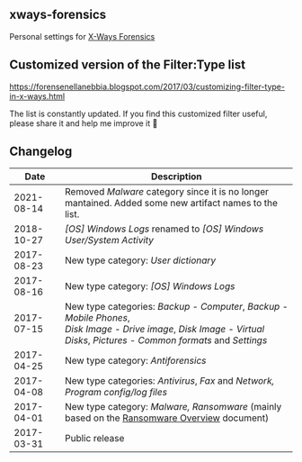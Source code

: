 ## xways-forensics  
Personal settings for [X-Ways Forensics](http://www.x-ways.net/)

## Customized version of the Filter:Type list
https://forensenellanebbia.blogspot.com/2017/03/customizing-filter-type-in-x-ways.html

The list is constantly updated.
If you find this customized filter useful, please share it and help me improve it :muscle:

## Changelog  
| Date       | Description |
| ---------- | ---         |
| 2021-08-14 | Removed *Malware* category since it is no longer mantained. Added some new artifact names to the list.
| 2018-10-27 | *[OS] Windows Logs* renamed to *[OS] Windows User/System Activity* |
| 2017-08-23 | New type category: *User dictionary* |
| 2017-08-16 | New type category: *[OS] Windows Logs* |
| 2017-07-15 | New type categories: *Backup - Computer*, *Backup - Mobile Phones*, <br>*Disk Image - Drive image*, *Disk Image - Virtual Disks*, *Pictures - Common formats* and *Settings* |
| 2017-04-25 | New type category: *Antiforensics* |
| 2017-04-08 | New type categories: *Antivirus*, *Fax*  and *Network, Program config/log files* |  
| 2017-04-01 | New type category: *Malware, Ransomware* (mainly based on the [Ransomware Overview](http://goo.gl/b9R8DE) document) |
| 2017-03-31 | Public release |



